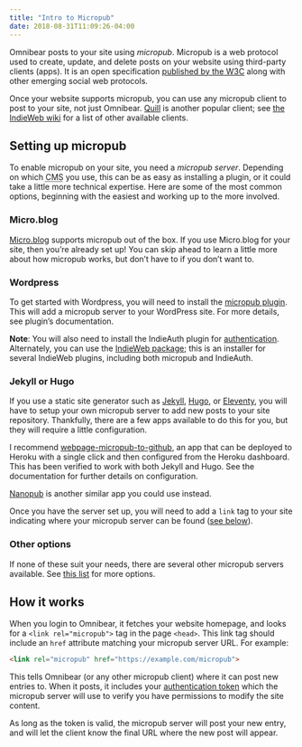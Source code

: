 ```yaml
---
title: "Intro to Micropub"
date: 2018-08-31T11:09:26-04:00
---
```


Omnibear posts to your site using _micropub_. Micropub is a web protocol used to create, update, and delete posts on your website using third-party clients (apps). It is an open specification [published by the W3C](https://www.w3.org/TR/micropub/#abstract-p-1) along with other emerging social web protocols.
<!--more-->

Once your website supports micropub, you can use any micropub client to post to your site, not just Omnibear. [Quill](https://quill.p3k.io/) is another popular client; see [the IndieWeb wiki](https://indieweb.org/Micropub/Clients) for a list of other available clients.

## Setting up micropub

To enable micropub on your site, you need a _micropub server_. Depending on which <abbr title="Content Management System">CMS</abbr> you use, this can be as easy as installing a plugin, or it could take a little more technical expertise. Here are some of the most common options, beginning with the easiest and working up to the more involved.

### Micro.blog

[Micro.blog](https://micro.blog) supports micropub out of the box. If you use Micro.blog for your site, then you’re already set up! You can skip ahead to learn a little more about how micropub works, but don’t have to if you don’t want to.

### Wordpress

To get started with Wordpress, you will need to install the [micropub plugin](https://wordpress.org/plugins/micropub/). This will add a micropub server to your WordPress site. For more details, see plugin’s documentation.

__Note__: You will also need to install the IndieAuth plugin for [authentication](authentication). Alternately, you can use the [IndieWeb package](https://wordpress.org/plugins/indieweb/); this is an installer for several IndieWeb plugins, including both micropub and IndieAuth.

### Jekyll or Hugo

If you use a static site generator such as [Jekyll](https://jekyllrb.com/), [Hugo](https://gohugo.io/), or [Eleventy](https://www.11ty.io/), you will have to setup your own micropub server to add new posts to your site repository. Thankfully, there are a few apps available to do this for you, but they will require a little configuration.

I recommend [webpage-micropub-to-github](https://github.com/voxpelli/webpage-micropub-to-github), an app that can be deployed to Heroku with a single click and then configured from the Heroku dashboard. This has been verified to work with both Jekyll and Hugo. See the documentation for further details on configuration.

[Nanopub](https://github.com/dg01d/nanopub) is another similar app you could use instead.

Once you have the server set up, you will need to add a `link` tag to your site indicating where your micropub server can be found ([see below](#how-it-works)).

### Other options

If none of these suit your needs, there are several other micropub servers available. See [this list](https://indieweb.org/Micropub/Servers) for more options.

## How it works

When you login to Omnibear, it fetches your website homepage, and looks for a `<link rel="micropub">` tag in the page `<head>`. This link tag should include an `href` attribute matching your micropub server URL. For example:

```html
<link rel="micropub" href="https://example.com/micropub">
```

This tells Omnibear (or any other micropub client) where it can post new entries to. When it posts, it includes your [authentication token](authentication) which the micropub server will use to verify you have permissions to modify the site content.

As long as the token is valid, the micropub server will post your new entry, and will let the client know the final URL where the new post will appear.

